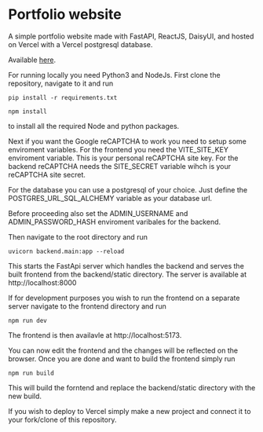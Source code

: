 # Portfolio website

A simple portfolio website made with FastAPI, ReactJS, DaisyUI, and hosted on Vercel with a Vercel postgresql database.

Available [here](https://www.jooniv.fi).

For running locally you need Python3 and NodeJs. First clone the repository, navigate to it and run

```
pip install -r requirements.txt
```

```
npm install
```

to install all the required Node and python packages. 

Next if you want the Google reCAPTCHA to work you need to setup some enviroment variables. For the frontend you need the VITE_SITE_KEY enviroment variable. This is your personal reCAPTCHA site key. For the backend reCAPTCHA needs the SITE_SECRET variable wihch is your reCAPTCHA site secret.

For the database you can use a postgresql of your choice. Just define the POSTGRES_URL_SQL_ALCHEMY variable as your database url.

Before proceeding also set the ADMIN_USERNAME and ADMIN_PASSWORD_HASH enviroment varibales for the backend.

Then navigate to the root directory and run

```
uvicorn backend.main:app --reload
```

This starts the FastApi server which handles the backend and serves the built frontend from the backend/static directory. The server is available at http://localhost:8000

If for development purposes you wish to run the frontend on a separate server navigate to the frontend directory and run 
```
npm run dev
```

The frontend is then availavle at http://localhost:5173.

You can now edit the frontend and the changes will be reflected on the browser. Once you are done and want to build the frontend simply run
```
npm run build
```

This will build the forntend and replace the backend/static directory with the new build.

If you wish to deploy to Vercel simply make a new project and connect it to your fork/clone of this repository.